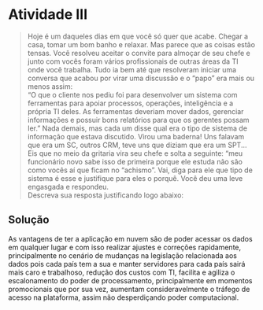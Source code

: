 # Atividade III

>Hoje é um daqueles dias em que você só quer que acabe. Chegar a casa, tomar um bom banho e relaxar. Mas parece que as coisas estão tensas. Você resolveu aceitar o convite para almoçar de seu chefe e junto com vocês foram vários profissionais de outras áreas da TI onde você trabalha.
Tudo ia bem até que resolveram iniciar uma conversa que acabou por virar uma discussão e o “papo” era mais ou menos assim:  
“O que o cliente nos pediu foi para desenvolver um sistema com ferramentas para apoiar processos, operações, inteligência e a própria TI deles. As ferramentas deveriam mover dados, gerenciar informações e possuir bons relatórios para que os gerentes possam ler.”
Nada demais, mas cada um disse qual era o tipo de sistema de informação que estava discutido. Virou uma baderna! Uns falavam que era um SC, outros CRM, teve uns que diziam que era um SPT...  
Eis que no meio da gritaria vira seu chefe e solta a seguinte: “meu funcionário novo sabe isso de primeira porque ele estuda não são como vocês aí que ficam no “achismo”.
Vai, diga para ele que tipo de sistema é esse e justifique para eles o porquê.
Você deu uma leve engasgada e respondeu.  
Descreva sua resposta justificando logo abaixo:  

## Solução

As vantagens de ter a aplicação em nuvem são de poder acessar os dados em
qualquer lugar e com isso realizar ajustes e correções rapidamente, principalmente
no cenário de mudanças na legislação relacionada aos dados pois cada país tem a
sua e manter servidores para cada país sairá mais caro e trabalhoso, redução dos
custos com TI, facilita e agiliza o escalonamento do poder de processamento,
principalmente em momentos promocionais que por sua vez, aumentam
consideravelmente o tráfego de acesso na plataforma, assim não desperdiçando
poder computacional.
